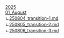 [2025](https://api.github.com/repos/kh1012/til/contents/2025)<br />[01_August](https://github.com/kh1012/til/tree/main/2025/01_August)<br />
    ㄴ[250804_transition-1.md](https://github.com/kh1012/til/blob/main/2025/01_August/250804_transition-1.md)<br />
    ㄴ[250805_transition-2.md](https://github.com/kh1012/til/blob/main/2025/01_August/250805_transition-2.md)<br />
    ㄴ[250806_transition-3.md](https://github.com/kh1012/til/blob/main/2025/01_August/250806_transition-3.md)<br />
<br />